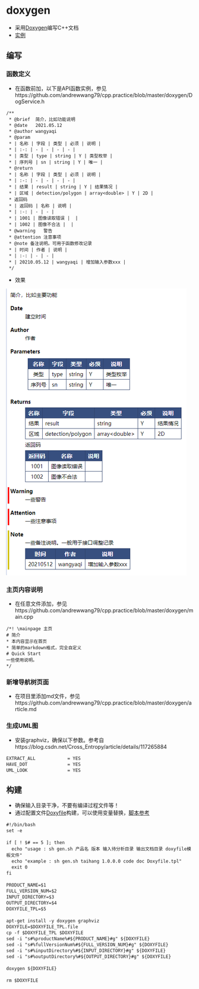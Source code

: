 # doxygen
* 采用[Doxygen](https://blog.csdn.net/Candy1232009/article/details/80786179)编写C++文档
* [实例](https://github.com/andrewwang79/cpp.practice/tree/master/doxygen)

## 编写
### 函数定义
* 在函数前加，以下是API函数实例，参见https://github.com/andrewwang79/cpp.practice/blob/master/doxygen/DogService.h

```
/**
 * @brief  简介，比如功能说明
 * @date   2021.05.12
 * @author wangyaqi
 * @param
 * | 名称 | 字段 | 类型 | 必须 | 说明 |
 * | :-: | - | - | - | - |
 * | 类型 | type | string | Y | 类型枚举 |
 * | 序列号 | sn | string | Y | 唯一 |
 * @return
 * | 名称 | 字段 | 类型 | 必须 | 说明 |
 * | :-: | - | - | - | - |
 * | 结果 | result | string | Y | 结果情况 |
 * | 区域 | detection/polygon | array<double> | Y | 2D |
 * 返回码
 * | 返回码 | 名称 | 说明 |
 * | :-: | - | - |
 * | 1001 | 图像读取错误 |  |
 * | 1002 | 图像不合法 |  |
 * @warning   警告
 * @attention 注意事项
 * @note 备注说明。可用于函数修改记录
 * | 时间 | 作者 | 说明 |
 * | :-: | - | - |
 * | 20210.05.12 | wangyaqi | 增加输入参数xxx |
 */
 ```

* 效果

![](../s/third/doxygen.png)

### 主页内容说明
* 在任意文件添加，参见https://github.com/andrewwang79/cpp.practice/blob/master/doxygen/main.cpp

```
/*! \mainpage 主页
# 简介
* 本内容显示在首页
* 简单的markdown格式，完全自定义
# Quick Start
一些使用说明。
*/
```

### 新增导航树页面
* 在项目里添加md文件，参见https://github.com/andrewwang79/cpp.practice/blob/master/doxygen/article.md

### 生成UML图
* 安装graphviz，确保以下参数。参考自https://blog.csdn.net/Cross_Entropy/article/details/117265884
```
EXTRACT_ALL            = YES
HAVE_DOT               = YES
UML_LOOK               = YES
```

## 构建
* 确保输入目录干净，不要有编译过程文件等！
* 通过配置文件[Doxyfile](https://github.com/andrewwang79/cpp.practice/blob/master/doxygen/Doxyfile.tpl)构建，可以使用变量替换，[脚本参考](https://github.com/andrewwang79/cpp.practice/blob/master/doxygen/gen.sh)

```
#!/bin/bash
set -e

if [ ! $# == 5 ]; then
  echo "usage : sh gen.sh 产品名 版本 输入待分析目录 输出文档目录 doxyfile模板文件"
  echo "example : sh gen.sh taihang 1.0.0.0 code doc Doxyfile.tpl"
  exit 0
fi

PRODUCT_NAME=$1
FULL_VERSION_NUM=$2
INPUT_DIRECTORY=$3
OUTPUT_DIRECTORY=$4
DOXYFILE_TPL=$5

apt-get install -y doxygen graphviz
DOXYFILE=$DOXYFILE_TPL.file
cp -f $DOXYFILE_TPL $DOXYFILE
sed -i "s#%productName%#${PRODUCT_NAME}#g" ${DOXYFILE}
sed -i "s#%fullVersionNum%#${FULL_VERSION_NUM}#g" ${DOXYFILE}
sed -i "s#%inputDirectory%#${INPUT_DIRECTORY}#g" ${DOXYFILE}
sed -i "s#%outputDirectory%#${OUTPUT_DIRECTORY}#g" ${DOXYFILE}

doxygen ${DOXYFILE}

rm $DOXYFILE
```

